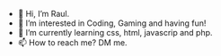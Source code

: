- 👋 Hi, I’m Raul.
- 👀 I’m interested in Coding, Gaming and having fun!
- 🌱 I’m currently learning css, html, javascrip and php.
- 📫 How to reach me? DM me.

<!---
aXel558/aXel558 is a ✨ special ✨ repository because its `README.md` (this file) appears on your GitHub profile.
You can click the Preview link to take a look at your changes.
--->
